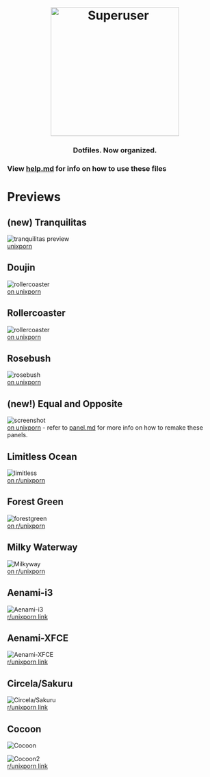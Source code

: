 <h1 align="center">
  <a href="https://github.com/joshuah345/linux-dotfiles" ><img src="./images/usrimg" alt="Superuser" height="300" width="300"></a>
  <br>
 
</h1>
<h3 align="center">Dotfiles. Now organized.</h3>
 
 
### View [help.md](https://github.com/joshuah345/linux-dotfiles/blob/master/help.md) for info on how to use these files 
 

# Previews

## (new) Tranquilitas
![tranquilitas preview](./images/tranquilitas.png) <br>
[unixporn](https://www.reddit.com/r/unixporn/comments/ci7cud/xfce_tranquilitas/)

## Doujin
![rollercoaster](./images/doujin.png) <br>
[on unixporn](https://www.reddit.com/r/unixporn/comments/cfmf5s/i3_doujin/)

## Rollercoaster
![rollercoaster](./images/coaster.png) <br>
[on unixporn](https://www.reddit.com/r/unixporn/comments/cched1/i3_rollercoaster_superuser1958/)

## Rosebush 
![rosebush](./images/rosebush.png) <br>
[on unixporn](https://www.reddit.com/r/unixporn/comments/c64h07/i3_rose_bushes_superuser1958/)

## (new!) Equal and Opposite
![screenshot](./images/eo.png)<br />
[on unixporn](https://www.reddit.com/r/unixporn/comments/c4fy9v/xfceopenbox_equal_and_opposite_superuser1958/) - refer to [panel.md](https://github.com/joshuah345/linux-dotfiles/blob/master/Equal%20And%20Opposite%20(compton-tryone)/panel.md) for more info on how to remake these panels.

##  Limitless Ocean
![limitless](./images/Limitless.png)<br />
 [on r/unixporn](https://www.reddit.com/r/unixporn/comments/c1ye26/xfce_limitless_ocean_superuser1958/)

## Forest Green
![forestgreen](./images/Forestgreen.png) <br />
[on r/unixporn](https://www.reddit.com/r/unixporn/comments/c02goe/xfce_forest_green_superuser1958/)

## Milky Waterway
![Milkyway](./images/Milkyway.png) <br />
 [on r/unixporn](https://www.reddit.com/r/unixporn/comments/bvcs2x/i3_milky_waterway_superuser1958/)

## Aenami-i3
![Aenami-i3](./images/Aenami-i3.png) <br />
[r/unixporn link](https://www.reddit.com/r/unixporn/comments/bt4dcp/i3_aenami_2/)

## Aenami-XFCE
![Aenami-XFCE](./images/Aenami-XFCE.png) <br />
[r/unixporn link](https://www.reddit.com/r/unixporn/comments/bsdmcl/xfce_aenami_superuser1958/)

## Circela/Sakuru
![Circela/Sakuru](./images/Circela.png) <br />
[r/unixporn link](https://www.reddit.com/r/unixporn/comments/bri3k2/xfcesakurusuperuser1958/)

## Cocoon
![Cocoon](./images/Cocoon.png) <br />

![Cocoon2](./images/Cocoon2.png) <br />
[r/unixporn link](https://www.reddit.com/r/unixporn/comments/aikwmk/i3_the_cocoon/)

